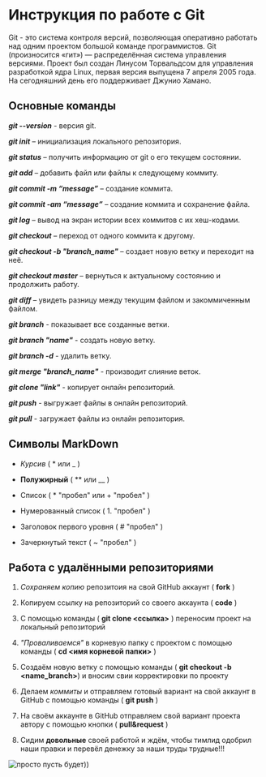 # Инструкция по работе с Git

Git - это система контроля версий, позволяющая оперативно работать над одним проектом большой команде программистов.
Git (произносится «гит») — распределённая система управления версиями. Проект был создан Линусом Торвальдсом для управления разработкой ядра Linux, первая версия выпущена 7 апреля 2005 года. На сегодняшний день его поддерживает Джунио Хамано.

## Основные команды

__*git --version*__ - версия git.

__*git init*__ – инициализация локального репозитория.

__*git status*__ – получить информацию от git о его текущем состоянии.

__*git add*__ – добавить файл или файлы к следующему коммиту.

__*git commit -m “message”*__ – создание коммита.

__*git commit -am “message”*__ – создание коммита и сохранение файла.

__*git log*__ – вывод на экран истории всех коммитов с их хеш-кодами.

__*git checkout*__ – переход от одного коммита к другому.

__*git checkout -b "branch_name"*__ – создает новую ветку и переходит на неё.

__*git checkout master*__ – вернуться к актуальному состоянию и продолжить работу.

__*git diff*__ – увидеть разницу между текущим файлом и закоммиченным файлом.

__*git branch*__ - показывает все созданные ветки.

__*git branch "name"*__ - создать новую ветку.

__*git branch -d*__ - удалить ветку.

__*git merge "branch_name"*__ - производит слияние веток.

__*git clone "link"*__ - копирует онлайн репозиторий.

__*git push*__ - выгружает файлы в онлайн репозиторий.

__*git pull*__ - загружает файлы из онлайн репозитория.


## Символы MarkDown

* *Курсив* ( * или _ )

* **Полужирный** ( ** или __ )

* Список ( * "пробел" или + "пробел" )

* Нумерованный список ( 1. "пробел" )

* Заголовок первого уровня ( # "пробел" )

* Зачеркнутый текст ( ~ "пробел" )

## Работа с удалёнными репозиториями

1. *Сохраняем копию* репозитоия на свой GitHub аккаунт ( __fork__ )

2. Копируем ссылку на репозиторий со своего аккаунта ( __code__ )

3. С помощью команды ( __git clone <ссылка>__ ) переносим проект на локальный репозиторий

4. _"Проваливаемся"_ в корневую папку с проектом с помощью команды ( __cd <имя корневой папки>__ )

5. Создаём новую ветку с помощью команды ( __git checkout -b <name_branch>__) и вносим свии корректировки по проекту

6. Делаем *коммиты* и отправляем готовый вариант на свой аккаунт в GitHub с помощью команды ( __git push__ )

7. На своём аккаунте в GitHub отправляем свой вариант проекта автору с помощью кнопки ( __pull&request__ )

8. Сидим __довольные__ своей работой и ждём, чтобы тимлид одобрил наши правки и перевёл денежку за наши труды трудные!!!

![просто пусть будет))](GitImage.jpg)